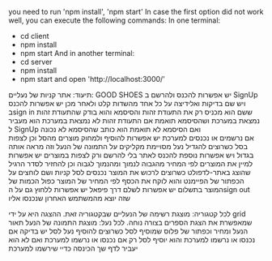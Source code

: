 
you need to run 'npm install', 
'npm start' 
In case the first option did not work well, you can execute the following commands:
In one terminal:
* cd client
* npm install
* npm start
And in another terminal:
* cd server
* npm install
* npm start
and open 'http://localhost:3000/'

תיעוד:
אתר קניות של נעליים:
GOOD SHOES
יש אפשרות להכנס ולהרשם ב SignUp  ויש שם בדיקות ואלידיצה על כל אחד מהשדות קלט
ולאחר מכן יש אפשרות להכנס בsign in ששם הוא מכניס רק את התעודת זהות והסיסמא והוא בודק שהתעודת זהות נמצאת במערכת ושהסיסמא תואמת אם התעודת זהות לא נמצאת במערכת הוא מעביר ל SignUp  ואם הסיסמא לא תואמת הוא כותב שהסיסמא לא נכונה  
אם נרשמים או נכנסים למערכת יש אפשרות להוסיף ולמחוק מוצרים מהסל וכן לצפות בסל
כשרוצים להגדיל נעל מסויימת מקליקים על התמונה של הנעל וזה מראה אותה בגדול 
ויש אפשרות נוספת להכנס לאתר בלי להרשם ורק לצפות במוצרים
יש אפשרות למיין את המוצרים לפי המחיר מהגבוה לנמוך ומהנמוך לגבוה וכן להחזיר לסדר הרגיל שהוצג באתר-לדפולט
כשרוצים לרכוש את המוצר נכנסים לסל קניות ושם לוחצים על הכפתור של הפיימנט והוא לוקח את הכסף לפי המחיר של המוצר כפול הכמות של המוצר
בתשלום יש אפשרות לשלם דרך פיפאל
יש אפשרות ללחוץ גם על הsign out שזה יוצא מהמשתמש האחרון שנכנסו אליו

לכל קטגוריה: מוצגת רשימה של הנעליים  שבקטגוריה זאת. ההצגה היא על ידי grid  שמאפשרת את הצגת הספרים בצורה נוחה.
לכל נעל: מוצגת התמונה של הנעל תאור הנעל ומחיר וכפתור של פלוס שמוסיף לסל 
כשרוצים להוסיף נעל לסל יש בדיקה אם נכנסו או נרשמו למערכת והוא יוסיף  לסל רק אם נכנסו או נרשמו למערכת 
ואם לא הוא יעביר לדף שך הכינסה כדיי שירשמו למערכת 




